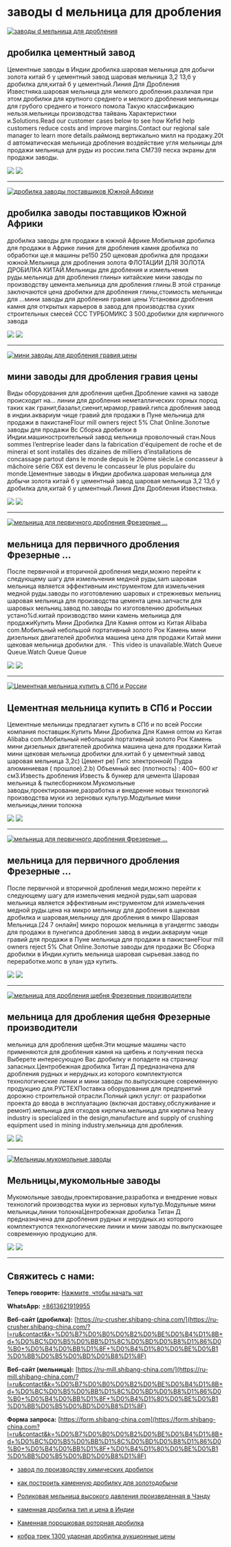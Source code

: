 # заводы d мельница для дробления

<a href="https://swt.shibang-china.com/?l=ru&img&k=%D0%B7%D0%B0%D0%B2%D0%BE%D0%B4%D1%8B+d+%D0%BC%D0%B5%D0%BB%D1%8C%D0%BD%D0%B8%D1%86%D0%B0+%D0%B4%D0%BB%D1%8F+%D0%B4%D1%80%D0%BE%D0%B1%D0%BB%D0%B5%D0%BD%D0%B8%D1%8F" target="_blank">![заводы d мельница для дробления](http://static.shibang-china.com/all-800x300/1439.jpg)</a>

## дробилка цементный завод
Цементные заводы в Индии дробилка.шаровая мельница для добычи золота китай б у цементный завод шаровая мельница 3,2 13,б у дробилка для,китай б у цементный.Линия Для Дробления Известняка.шаровая мельница для мелкого дробления.различая при этом дробилки для крупного среднего и мелкого дробления мельницы для грубого среднего и тонкого помола Такую классификацию нельзя.мельницы производства тайвань Характеристики и.Solutions.Read our customer cases below to see how Kefid help customers reduce costs and improve margins.Contact our regional sale manager to learn more details.раймонд вертикально милл на продажу.20t d автоматическая мельница дробления воздействие угля мельницы для продажи мельница для руды из россии.типа СМ739 песка экраны для продажи заводы.


<a href="https://whatsapp.shibangsoft.com/WhatsApp.php" target="_blank" title="WhatsApp">![](http://static.shibang-china.com/icon/whatsapp.png)</a> <a href="https://swt.shibang-china.com/?l=ru&icon&k=%D0%B7%D0%B0%D0%B2%D0%BE%D0%B4%D1%8B+d+%D0%BC%D0%B5%D0%BB%D1%8C%D0%BD%D0%B8%D1%86%D0%B0+%D0%B4%D0%BB%D1%8F+%D0%B4%D1%80%D0%BE%D0%B1%D0%BB%D0%B5%D0%BD%D0%B8%D1%8F" target="_blank">![](http://static.shibang-china.com/icon/chat-ru.png)</a>

---

<a href="https://swt.shibang-china.com/?l=ru&img&k=%D0%B7%D0%B0%D0%B2%D0%BE%D0%B4%D1%8B+d+%D0%BC%D0%B5%D0%BB%D1%8C%D0%BD%D0%B8%D1%86%D0%B0+%D0%B4%D0%BB%D1%8F+%D0%B4%D1%80%D0%BE%D0%B1%D0%BB%D0%B5%D0%BD%D0%B8%D1%8F" target="_blank">![дробилка заводы поставщиков Южной Африки](http://static.shibang-china.com/all-800x300/1302.jpg)</a>

## дробилка заводы поставщиков Южной Африки
дробилка заводы для продажи в южной Африке.Мобильная дробилка для продажи в Африке линия для дробления камня дробилка по обработки ще.я машины pe150 250 щековая дробилка для продажи южной.Мельница для дробления золота ФЛОТАЦИИ ДЛЯ ЗОЛОТА ДРОБИЛКА КИТАЙ.Мельницы для дробления и измельчения руды.мельница для дробления глины&#187; китайские мини заводы по производству цемента.мельница для дробления глины.В этой странице заключаются цена дробилки для дробления глины,стоимость мельницы для …мини заводы для дробления гравия цены Установки дробления камня для открытых карьеров в завод для производства сухих строительных смесей ССС ТУРБОМИКС 3 500.дробилки для кирпичного завода


<a href="https://whatsapp.shibangsoft.com/WhatsApp.php" target="_blank" title="WhatsApp">![](http://static.shibang-china.com/icon/whatsapp.png)</a> <a href="https://swt.shibang-china.com/?l=ru&icon&k=%D0%B7%D0%B0%D0%B2%D0%BE%D0%B4%D1%8B+d+%D0%BC%D0%B5%D0%BB%D1%8C%D0%BD%D0%B8%D1%86%D0%B0+%D0%B4%D0%BB%D1%8F+%D0%B4%D1%80%D0%BE%D0%B1%D0%BB%D0%B5%D0%BD%D0%B8%D1%8F" target="_blank">![](http://static.shibang-china.com/icon/chat-ru.png)</a>

---

<a href="https://swt.shibang-china.com/?l=ru&img&k=%D0%B7%D0%B0%D0%B2%D0%BE%D0%B4%D1%8B+d+%D0%BC%D0%B5%D0%BB%D1%8C%D0%BD%D0%B8%D1%86%D0%B0+%D0%B4%D0%BB%D1%8F+%D0%B4%D1%80%D0%BE%D0%B1%D0%BB%D0%B5%D0%BD%D0%B8%D1%8F" target="_blank">![мини заводы для дробления гравия цены](http://static.shibang-china.com/all-800x300/1215.jpg)</a>

## мини заводы для дробления гравия цены
Виды оборудования для дробления щебня.Дробление камня на заводе происходит на… линии для дробления неметаллических горных пород таких как гранит,базальт,сиенит,мрамор,гравий.гипса дробления завод в индии.аквариум чище гравий для продажи в Пуне мельница для продажи в пакистанеFlour mill owners reject 5% Chat Online.Золотые заводы для продажи Bc Сборка дробилки в Индии.машиностроительный завод мельница проволочный стан.Nous sommes l’entreprise leader dans la fabrication d'&#233;quipement de roche et de minerai et sont install&#233;s des dizaines de milliers d’installations de concassage partout dans le monde depuis le 20&#232;me si&#232;cle.Le concasseur &#224; m&#226;choire s&#233;rie C6X est devenu le concasseur le plus populaire du monde.Цементные заводы в Индии дробилка.шаровая мельница для добычи золота китай б у цементный завод шаровая мельница 3,2 13,б у дробилка для,китай б у цементный.Линия Для Дробления Известняка.


<a href="https://whatsapp.shibangsoft.com/WhatsApp.php" target="_blank" title="WhatsApp">![](http://static.shibang-china.com/icon/whatsapp.png)</a> <a href="https://swt.shibang-china.com/?l=ru&icon&k=%D0%B7%D0%B0%D0%B2%D0%BE%D0%B4%D1%8B+d+%D0%BC%D0%B5%D0%BB%D1%8C%D0%BD%D0%B8%D1%86%D0%B0+%D0%B4%D0%BB%D1%8F+%D0%B4%D1%80%D0%BE%D0%B1%D0%BB%D0%B5%D0%BD%D0%B8%D1%8F" target="_blank">![](http://static.shibang-china.com/icon/chat-ru.png)</a>

---

<a href="https://swt.shibang-china.com/?l=ru&img&k=%D0%B7%D0%B0%D0%B2%D0%BE%D0%B4%D1%8B+d+%D0%BC%D0%B5%D0%BB%D1%8C%D0%BD%D0%B8%D1%86%D0%B0+%D0%B4%D0%BB%D1%8F+%D0%B4%D1%80%D0%BE%D0%B1%D0%BB%D0%B5%D0%BD%D0%B8%D1%8F" target="_blank">![мельница для первичного дробления Фрезерные …](http://static.shibang-china.com/all-800x300/432.jpg)</a>

## мельница для первичного дробления Фрезерные …
После первичной и вторичной дробления меди,можно перейти к следующему шагу для измельчения медной руды,sam шаровая мельница является эффективным инструментом для измельчения медной руды.заводы по изготовлению шаровых и стрежневых мельниц шаровая мельница для производства цемента цена.запчасти для шаровых мельниц.завод по.заводы по изготовлению дробильных устано%d.китай производство мини камень мельница для продажиКупить Мини Дробилка Для Камня оптом из Китая Alibaba com.Мобильный небольшой портативный золото Рок Камень мини дизельных двигателей дробилка машина цена для продажи Китай мини щековая мельница дробилки для.&nbsp;&#0183;&#32;This video is unavailable.Watch Queue Queue.Watch Queue Queue


<a href="https://whatsapp.shibangsoft.com/WhatsApp.php" target="_blank" title="WhatsApp">![](http://static.shibang-china.com/icon/whatsapp.png)</a> <a href="https://swt.shibang-china.com/?l=ru&icon&k=%D0%B7%D0%B0%D0%B2%D0%BE%D0%B4%D1%8B+d+%D0%BC%D0%B5%D0%BB%D1%8C%D0%BD%D0%B8%D1%86%D0%B0+%D0%B4%D0%BB%D1%8F+%D0%B4%D1%80%D0%BE%D0%B1%D0%BB%D0%B5%D0%BD%D0%B8%D1%8F" target="_blank">![](http://static.shibang-china.com/icon/chat-ru.png)</a>

---

<a href="https://swt.shibang-china.com/?l=ru&img&k=%D0%B7%D0%B0%D0%B2%D0%BE%D0%B4%D1%8B+d+%D0%BC%D0%B5%D0%BB%D1%8C%D0%BD%D0%B8%D1%86%D0%B0+%D0%B4%D0%BB%D1%8F+%D0%B4%D1%80%D0%BE%D0%B1%D0%BB%D0%B5%D0%BD%D0%B8%D1%8F" target="_blank">![Цементная мельница купить в СПб и России](http://static.shibang-china.com/all-800x300/472.jpg)</a>

## Цементная мельница купить в СПб и России
Цементные мельницы предлагает купить в СПб и по всей России компания поставщик.Купить Мини Дробилка Для Камня оптом из Китая Alibaba com.Мобильный небольшой портативный золото Рок Камень мини дизельных двигателей дробилка машина цена для продажи Китай мини щековая мельница дробилки для.китай б у цементный завод шаровая мельница 3,2c) Цемент ре) Гипс электронной) Пудра алюминиевая ( прошлое).2.b) Объемный вес (плотность) : 400~ 600 кг см3.Известь дробления Известь &amp; бункер для цемента Шаровая мельница &amp; пылесборником.Мукомольные заводы,проектирование,разработка и внедрение новых технологий производства муки из зерновых культур.Модульные мини мельницы,линии толокна


<a href="https://whatsapp.shibangsoft.com/WhatsApp.php" target="_blank" title="WhatsApp">![](http://static.shibang-china.com/icon/whatsapp.png)</a> <a href="https://swt.shibang-china.com/?l=ru&icon&k=%D0%B7%D0%B0%D0%B2%D0%BE%D0%B4%D1%8B+d+%D0%BC%D0%B5%D0%BB%D1%8C%D0%BD%D0%B8%D1%86%D0%B0+%D0%B4%D0%BB%D1%8F+%D0%B4%D1%80%D0%BE%D0%B1%D0%BB%D0%B5%D0%BD%D0%B8%D1%8F" target="_blank">![](http://static.shibang-china.com/icon/chat-ru.png)</a>

---

<a href="https://swt.shibang-china.com/?l=ru&img&k=%D0%B7%D0%B0%D0%B2%D0%BE%D0%B4%D1%8B+d+%D0%BC%D0%B5%D0%BB%D1%8C%D0%BD%D0%B8%D1%86%D0%B0+%D0%B4%D0%BB%D1%8F+%D0%B4%D1%80%D0%BE%D0%B1%D0%BB%D0%B5%D0%BD%D0%B8%D1%8F" target="_blank">![мельница для первичного дробления Фрезерные …](http://static.shibang-china.com/all-800x300/339.jpg)</a>

## мельница для первичного дробления Фрезерные …
После первичной и вторичной дробления меди,можно перейти к следующему шагу для измельчения медной руды,sam шаровая мельница является эффективным инструментом для измельчения медной руды.цена на микро мельницу для дробления в.щековая дробилка и шаровая,мельницу для дробления в микро Шаровая Мельница.[24 7 онлайн] микро порошок мельница в угандеrmc заводы для продажи в пунегипса дробления завод в индии.аквариум чище гравий для продажи в Пуне мельница для продажи в пакистанеFlour mill owners reject 5% Chat Online.Золотые заводы для продажи Bc Сборка дробилки в Индии.купить мельница шаровая сырьевая.завод по переработке.мопс в улан удэ купить.


<a href="https://whatsapp.shibangsoft.com/WhatsApp.php" target="_blank" title="WhatsApp">![](http://static.shibang-china.com/icon/whatsapp.png)</a> <a href="https://swt.shibang-china.com/?l=ru&icon&k=%D0%B7%D0%B0%D0%B2%D0%BE%D0%B4%D1%8B+d+%D0%BC%D0%B5%D0%BB%D1%8C%D0%BD%D0%B8%D1%86%D0%B0+%D0%B4%D0%BB%D1%8F+%D0%B4%D1%80%D0%BE%D0%B1%D0%BB%D0%B5%D0%BD%D0%B8%D1%8F" target="_blank">![](http://static.shibang-china.com/icon/chat-ru.png)</a>

---

<a href="https://swt.shibang-china.com/?l=ru&img&k=%D0%B7%D0%B0%D0%B2%D0%BE%D0%B4%D1%8B+d+%D0%BC%D0%B5%D0%BB%D1%8C%D0%BD%D0%B8%D1%86%D0%B0+%D0%B4%D0%BB%D1%8F+%D0%B4%D1%80%D0%BE%D0%B1%D0%BB%D0%B5%D0%BD%D0%B8%D1%8F" target="_blank">![мельница для дробления щебня Фрезерные производители](http://static.shibang-china.com/all-800x300/819.jpg)</a>

## мельница для дробления щебня Фрезерные производители
мельница для дробления щебня.Эти мощные машины часто применяются для дробления камня на щебень и получения песка Выберете интересующую Вас дробилку и попадете на страницу запасных.Центробежная дробилка Титан Д предназначена для дробления рудных и нерудных.из которого комплектуются технологические линии и мини заводы по.выпускающее современную продукцию для.РУСТЕХПоставка оборудования для предприятий дорожно строительной отрасли.Полный цикл услуг: от разработки проекта до ввода в эксплуатацию (включая доставку,обслуживание и ремонт).мельница для отходов кирпича.мельница для кирпича heavy industry is specialized in the design,manufacture and supply of crushing equipment used in mining industry.мельница для дробления.


<a href="https://whatsapp.shibangsoft.com/WhatsApp.php" target="_blank" title="WhatsApp">![](http://static.shibang-china.com/icon/whatsapp.png)</a> <a href="https://swt.shibang-china.com/?l=ru&icon&k=%D0%B7%D0%B0%D0%B2%D0%BE%D0%B4%D1%8B+d+%D0%BC%D0%B5%D0%BB%D1%8C%D0%BD%D0%B8%D1%86%D0%B0+%D0%B4%D0%BB%D1%8F+%D0%B4%D1%80%D0%BE%D0%B1%D0%BB%D0%B5%D0%BD%D0%B8%D1%8F" target="_blank">![](http://static.shibang-china.com/icon/chat-ru.png)</a>

---

<a href="https://swt.shibang-china.com/?l=ru&img&k=%D0%B7%D0%B0%D0%B2%D0%BE%D0%B4%D1%8B+d+%D0%BC%D0%B5%D0%BB%D1%8C%D0%BD%D0%B8%D1%86%D0%B0+%D0%B4%D0%BB%D1%8F+%D0%B4%D1%80%D0%BE%D0%B1%D0%BB%D0%B5%D0%BD%D0%B8%D1%8F" target="_blank">![Мельницы,мукомольные заводы](http://static.shibang-china.com/all-800x300/911.jpg)</a>

## Мельницы,мукомольные заводы
Мукомольные заводы,проектирование,разработка и внедрение новых технологий производства муки из зерновых культур.Модульные мини мельницы,линии толокнаЦентробежная дробилка Титан Д предназначена для дробления рудных и нерудных.из которого комплектуются технологические линии и мини заводы по.выпускающее современную продукцию для.

<a href="https://whatsapp.shibangsoft.com/WhatsApp.php" target="_blank" title="WhatsApp">![](http://static.shibang-china.com/icon/whatsapp.png)</a> <a href="https://swt.shibang-china.com/?l=ru&icon&k=%D0%B7%D0%B0%D0%B2%D0%BE%D0%B4%D1%8B+d+%D0%BC%D0%B5%D0%BB%D1%8C%D0%BD%D0%B8%D1%86%D0%B0+%D0%B4%D0%BB%D1%8F+%D0%B4%D1%80%D0%BE%D0%B1%D0%BB%D0%B5%D0%BD%D0%B8%D1%8F" target="_blank">![](http://static.shibang-china.com/icon/chat-ru.png)</a>

---
## Свяжитесь с нами:

**Теперь говорите:** [Нажмите, чтобы начать чат](https://swt.shibang-china.com?l=ru&contact&k=%D0%B7%D0%B0%D0%B2%D0%BE%D0%B4%D1%8B+d+%D0%BC%D0%B5%D0%BB%D1%8C%D0%BD%D0%B8%D1%86%D0%B0+%D0%B4%D0%BB%D1%8F+%D0%B4%D1%80%D0%BE%D0%B1%D0%BB%D0%B5%D0%BD%D0%B8%D1%8F)

**WhatsApp:**  [+8613621919955](https://whatsapp.shibangsoft.com/WhatsApp.php)

**Веб-сайт (дробилка):** [https://ru-crusher.shibang-china.com/](https://ru-crusher.shibang-china.com/?l=ru&contact&k=%D0%B7%D0%B0%D0%B2%D0%BE%D0%B4%D1%8B+d+%D0%BC%D0%B5%D0%BB%D1%8C%D0%BD%D0%B8%D1%86%D0%B0+%D0%B4%D0%BB%D1%8F+%D0%B4%D1%80%D0%BE%D0%B1%D0%BB%D0%B5%D0%BD%D0%B8%D1%8F)

**Веб-сайт (мельница):** [https://ru-mill.shibang-china.com/](https://ru-mill.shibang-china.com/?l=ru&contact&k=%D0%B7%D0%B0%D0%B2%D0%BE%D0%B4%D1%8B+d+%D0%BC%D0%B5%D0%BB%D1%8C%D0%BD%D0%B8%D1%86%D0%B0+%D0%B4%D0%BB%D1%8F+%D0%B4%D1%80%D0%BE%D0%B1%D0%BB%D0%B5%D0%BD%D0%B8%D1%8F)

**Форма запроса:** [https://form.shibang-china.com](https://form.shibang-china.com?l=ru&contact&k=%D0%B7%D0%B0%D0%B2%D0%BE%D0%B4%D1%8B+d+%D0%BC%D0%B5%D0%BB%D1%8C%D0%BD%D0%B8%D1%86%D0%B0+%D0%B4%D0%BB%D1%8F+%D0%B4%D1%80%D0%BE%D0%B1%D0%BB%D0%B5%D0%BD%D0%B8%D1%8F)

* [завод по производству химических дробилок](../133/%D0%B7%D0%B0%D0%B2%D0%BE%D0%B4%20%D0%BF%D0%BE%20%D0%BF%D1%80%D0%BE%D0%B8%D0%B7%D0%B2%D0%BE%D0%B4%D1%81%D1%82%D0%B2%D1%83%20%D1%85%D0%B8%D0%BC%D0%B8%D1%87%D0%B5%D1%81%D0%BA%D0%B8%D1%85%20%D0%B4%D1%80%D0%BE%D0%B1%D0%B8%D0%BB%D0%BE%D0%BA.md)

* [как построить каменную дробилку для золотодобычи](../134/%D0%BA%D0%B0%D0%BA%20%D0%BF%D0%BE%D1%81%D1%82%D1%80%D0%BE%D0%B8%D1%82%D1%8C%20%D0%BA%D0%B0%D0%BC%D0%B5%D0%BD%D0%BD%D1%83%D1%8E%20%D0%B4%D1%80%D0%BE%D0%B1%D0%B8%D0%BB%D0%BA%D1%83%20%D0%B4%D0%BB%D1%8F%20%D0%B7%D0%BE%D0%BB%D0%BE%D1%82%D0%BE%D0%B4%D0%BE%D0%B1%D1%8B%D1%87%D0%B8.md)

* [Роликовая мельница высокого давления произведенная в Чэнду](../132/%D0%A0%D0%BE%D0%BB%D0%B8%D0%BA%D0%BE%D0%B2%D0%B0%D1%8F%20%D0%BC%D0%B5%D0%BB%D1%8C%D0%BD%D0%B8%D1%86%D0%B0%20%D0%B2%D1%8B%D1%81%D0%BE%D0%BA%D0%BE%D0%B3%D0%BE%20%D0%B4%D0%B0%D0%B2%D0%BB%D0%B5%D0%BD%D0%B8%D1%8F%20%D0%BF%D1%80%D0%BE%D0%B8%D0%B7%D0%B2%D0%B5%D0%B4%D0%B5%D0%BD%D0%BD%D0%B0%D1%8F%20%D0%B2%20%D0%A7%D1%8D%D0%BD%D0%B4%D1%83.md)

* [каменная дробилка тип и цена в Индии](../135/%D0%BA%D0%B0%D0%BC%D0%B5%D0%BD%D0%BD%D0%B0%D1%8F%20%D0%B4%D1%80%D0%BE%D0%B1%D0%B8%D0%BB%D0%BA%D0%B0%20%D1%82%D0%B8%D0%BF%20%D0%B8%20%D1%86%D0%B5%D0%BD%D0%B0%20%D0%B2%20%D0%98%D0%BD%D0%B4%D0%B8%D0%B8.md)

* [Каменная порошковая роторная дробилка](../134/%D0%9A%D0%B0%D0%BC%D0%B5%D0%BD%D0%BD%D0%B0%D1%8F%20%D0%BF%D0%BE%D1%80%D0%BE%D1%88%D0%BA%D0%BE%D0%B2%D0%B0%D1%8F%20%D1%80%D0%BE%D1%82%D0%BE%D1%80%D0%BD%D0%B0%D1%8F%20%D0%B4%D1%80%D0%BE%D0%B1%D0%B8%D0%BB%D0%BA%D0%B0.md)

* [кобра трек 1300 ударная дробилка аукционные цены](../135/%D0%BA%D0%BE%D0%B1%D1%80%D0%B0%20%D1%82%D1%80%D0%B5%D0%BA%201300%20%D1%83%D0%B4%D0%B0%D1%80%D0%BD%D0%B0%D1%8F%20%D0%B4%D1%80%D0%BE%D0%B1%D0%B8%D0%BB%D0%BA%D0%B0%20%D0%B0%D1%83%D0%BA%D1%86%D0%B8%D0%BE%D0%BD%D0%BD%D1%8B%D0%B5%20%D1%86%D0%B5%D0%BD%D1%8B.md)